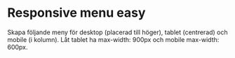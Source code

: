 # Responsive menu easy

Skapa följande meny för desktop (placerad till höger), tablet (centrerad) och mobile (i kolumn). Låt tablet ha max-width: 900px och mobile max-width: 600px.